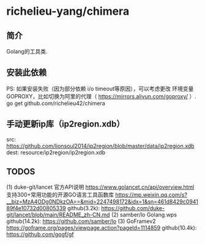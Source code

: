 # richelieu-yang/chimera

## 简介
Golang的工具类.
 
## 安装此依赖
PS: 如果安装失败（因为部分依赖 i/o timeout等原因），可以考虑更改
环境变量GOPROXY，比如切换为阿里的代理（ https://mirrors.aliyun.com/goproxy/ ）.
go get github.com/richelieu42/chimera

## 手动更新ip库（ip2region.xdb）
src:  https://github.com/lionsoul2014/ip2region/blob/master/data/ip2region.xdb
dest: resource/ip2region/ip2region.xdb

## TODOS
(1) duke-git/lancet
    官方API说明
        https://www.golancet.cn/api/overview.html
    支持300+常用功能的开源GO语言工具函数库
        https://mp.weixin.qq.com/s?__biz=MzA4ODg0NDkzOA==&mid=2247498172&idx=1&sn=461d8429c094189f4e10732d00805339
    github(3.2k): https://github.com/duke-git/lancet/blob/main/README_zh-CN.md
(2) samber/lo
    Golang.wps
    github(14.2k): https://github.com/samber/lo
(3) GoFramev2
    https://goframe.org/pages/viewpage.action?pageId=1114859
    github(10.4k): https://github.com/gogf/gf
